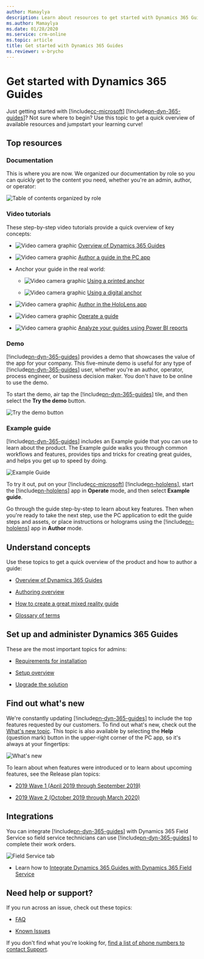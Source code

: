 ```yaml
---
author: Mamaylya
description: Learn about resources to get started with Dynamics 365 Guides
ms.author: Mamaylya
ms.date: 01/28/2020
ms.service: crm-online
ms.topic: article
title: Get started with Dynamics 365 Guides
ms.reviewer: v-brycho
---
```


# Get started with Dynamics 365 Guides

Just getting started with [!include[cc-microsoft](../includes/cc-microsoft.md)] [!include[pn-dyn-365-guides](../includes/pn-dyn-365-guides.md)]? Not sure where to begin? Use this topic to get a quick overview of available resources and jumpstart your learning curve!

## Top resources

### Documentation

This is where you are now. We organized our documentation by role so you can quickly get to the content you need, whether you're an admin, author, or operator:

![Table of contents organized by role](media/organized-by-role.PNG "Table of contents organized by role")

### Video tutorials

These step-by-step video tutorials provide a quick overview of key concepts: 
 
  - ![Video camera graphic](media/video-camera.PNG "Video camera graphic") [Overview of Dynamics 365 Guides](https://www.youtube.com/watch?v=dk-TbWtMb-4&feature=youtu.be)
  
  - ![Video camera graphic](media/video-camera.PNG "Video camera graphic") [Author a guide in the PC app](https://www.youtube.com/watch?v=PiN31iAiRrQ&feature=youtu.be)
  
  - Anchor your guide in the real world:
  
    - ![Video camera graphic](media/video-camera.PNG "Video camera graphic") [Using a printed anchor](https://www.youtube.com/watch?v=m_I-viB3np8&feature=youtu.be)
   
    - ![Video camera graphic](media/video-camera.PNG "Video camera graphic") [Using a digital anchor](https://www.youtube.com/watch?v=LNQ3W-p7_sU&feature=youtu.be)
   
  - ![Video camera graphic](media/video-camera.PNG "Video camera graphic") [Author in the HoloLens app](https://www.youtube.com/watch?v=HXG8zWOYqlk&feature=youtu.be)
  
  - ![Video camera graphic](media/video-camera.PNG "Video camera graphic") [Operate a guide](https://www.youtube.com/watch?v=XIRyvg38qlM&feature=youtu.be)
  
  - ![Video camera graphic](media/video-camera.PNG "Video camera graphic") [Analyze your guides using Power BI reports](https://www.youtube.com/watch?v=rkriIa4go1Q&feature=youtu.be)

### Demo

[!include[pn-dyn-365-guides](../includes/pn-dyn-365-guides.md)] provides a demo that showcases the value of the app for your company. This five-minute demo is useful for any type of [!include[pn-dyn-365-guides](../includes/pn-dyn-365-guides.md)] user, whether you're an author, operator, process engineer, or business decision maker. You don't have to be online to use the demo. 

To start the demo, air tap the [!include[pn-dyn-365-guides](../includes/pn-dyn-365-guides.md)] tile, and then select the **Try the demo** button.

![Try the demo button](media/try-demo-2.PNG "Try the demo button")   
   
### Example guide

[!include[pn-dyn-365-guides](../includes/pn-dyn-365-guides.md)] includes an Example guide that you can use to learn about the product. The Example guide walks you through common workflows and features, provides tips and tricks for creating great guides, and helps you get up to speed by doing.
    
![Example Guide](media/example-guide-3.PNG "Example Guide")

To try it out, put on your [!include[cc-microsoft](../includes/cc-microsoft.md)] [!include[pn-hololens](../includes/pn-hololens.md)], start the [!include[pn-hololens](../includes/pn-hololens.md)] app in **Operate** mode, and then select **Example guide**. 

Go through the guide step-by-step to learn about key features. Then when you're ready to take the next step, use the PC application to edit the guide steps and assets, or place instructions or holograms using the [!include[pn-hololens](../includes/pn-hololens.md)] app in **Author** mode. 

## Understand concepts

Use these topics to get a quick overview of the product and how to author a guide:

- [Overview of Dynamics 365 Guides](index.md)

- [Authoring overview](authoring-overview.md)

- [How to create a great mixed reality guide](great-guide.md)

- [Glossary of terms](glossary.md)

## Set up and administer Dynamics 365 Guides

These are the most important topics for admins:

- [Requirements for installation](requirements.md)

- [Setup overview](setup.md)

- [Upgrade the solution](upgrade.md)

## Find out what's new

We're constantly updating [!include[pn-dyn-365-guides](../includes/pn-dyn-365-guides.md)] to include the top features requested by our customers. To find out what's new, check out the [What's new topic](new.md). This topic is also available by selecting the **Help** (question mark) button in the upper-right corner of the PC app, so it's always at your fingertips:

![What's new](media/what-new.PNG "Whats new")

To learn about when features were introduced or to learn about upcoming features, see the Release plan topics:

- [2019 Wave 1 (April 2019 through September 2019)](https://docs.microsoft.com/business-applications-release-notes/April19/index)

- [2019 Wave 2 (October 2019 through March 2020)](https://docs.microsoft.com/dynamics365-release-plan/2019wave2/index)
  
## Integrations

You can integrate [!include[pn-dyn-365-guides](../includes/pn-dyn-365-guides.md)] with Dynamics 365 Field Service so field service technicians can use [!include[pn-dyn-365-guides](../includes/pn-dyn-365-guides.md)] to complete their work orders.

![Field Service tab](media/field-service-2.PNG "Field Service tab")

- Learn how to [Integrate Dynamics 365 Guides with Dynamics 365 Field Service](field-service.md)

## Need help or support?

If you run across an issue, check out these topics:

- [FAQ](faq.md)

- [Known Issues](known-issues.md) 

If you don't find what you're looking for, [find a list of phone numbers to contact Support](help.md).


